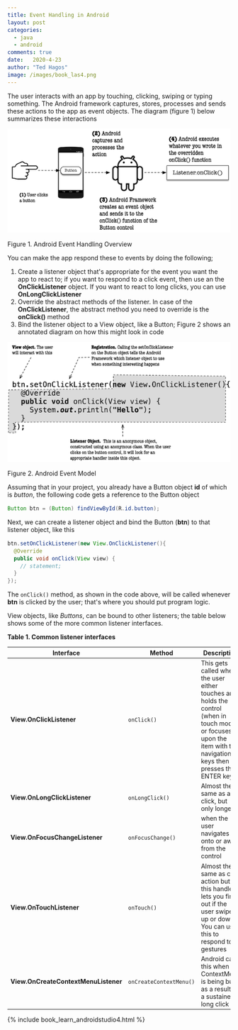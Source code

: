 ```yaml
---
title: Event Handling in Android 
layout: post
categories: 
  - java
  - android
comments: true
date:   2020-4-23   
author: "Ted Hagos"
image: /images/book_las4.png
---
```



The user interacts with an app by touching, clicking, swiping or typing something.  The Android framework captures, stores, processes and sends these actions to the app as event objects. The diagram (figure 1) below summarizes these interactions

![](/images/android-event-handling.png)
<figcaption>Figure 1. Android Event Handling Overview</figcaption>

You can make the app respond these to events by doing the following;

1. Create a listener object that's appropriate for the event you want the app to react to; if you want to respond to a click event, then use an the **OnClickListener** object. If you want to react to long clicks, you can use **OnLongClickListener**
2. Override the abstract methods of the listener. In case of the **OnClickListener**, the abstract method you need to override is the **onClick()** method
3. Bind the listener object to a View object, like a Button; Figure 2 shows an annotated diagram on how this might look in code

![](/images/android-event-model.png)
<figcaption>Figure 2. Android Event Model</figcaption>

Assuming that in your project, you already have a Button object **id** of which is _button_, the following code gets a reference to the Button object

```java
Button btn = (Button) findViewById(R.id.button); 
```

Next, we can create a listener object and bind the Button (**btn**) to that listener object, like this

```java
btn.setOnClickListener(new View.OnClickListener(){  
  @Override
  public void onClick(View view) {  
    // statement;
  }
});

```

The `onClick()` method, as shown in the code above, will be called whenever **btn** is clicked by the user; that's where you should put program logic.

View objects, like _Buttons_, can be bound to other listeners; the table below shows some of the more common listener interfaces.


**Table 1. Common listener interfaces**

| **Interface**                        | **Method**              | **Description**                                              |
| ------------------------------------ | ----------------------- | ------------------------------------------------------------ |
| **View.OnClickListener**             | `onClick() `            | This gets called when the user either  touches and holds the control (when in touch mode), or focuses upon the item  with the navigation keys then presses the ENTER key |
| **View.OnLongClickListener**         | `onLongClick()`         | Almost the same as a click, but only  longer                 |
| **View.OnFocusChangeListener**       | `onFocusChange()`       | when the user navigates onto or away from  the control       |
| **View.OnTouchListener**             | `onTouch()`             | Almost the same as click action but this  handler lets you find out if the user swiped up or down. You can use this to  respond to gestures |
| **View.OnCreateContextMenuListener** | `onCreateContextMenu()` | Android calls this when a ContextMenu is  being built, as a result of a sustained long click |



{% include book_learn_androidstudio4.html %}